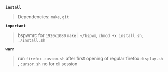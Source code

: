 **`install`**
> Dependencies: `make`, `git`

**`important`**
> bspwmrc for `1920x1080`
> `make` | `~/bspwm`, `chmod +x install.sh`, `./install.sh`

**`warn`**
> run `firefox-custom.sh` after first opening of regular firefox
> `display.sh` , `cursor.sh` no for cli session
